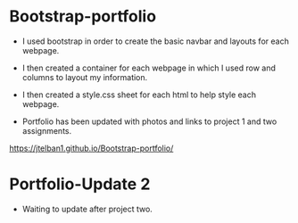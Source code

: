 # Bootstrap-portfolio
- I used bootstrap in order to create the basic navbar and layouts for each webpage.
- I then created a container for each webpage in which I used row and columns to layout my information.
- I then created a style.css sheet for each html to help style each webpage.



- Portfolio has been updated with photos and links to project 1 and two assignments.



 https://jtelban1.github.io/Bootstrap-portfolio/


# Portfolio-Update 2

- Waiting to update after project two.
